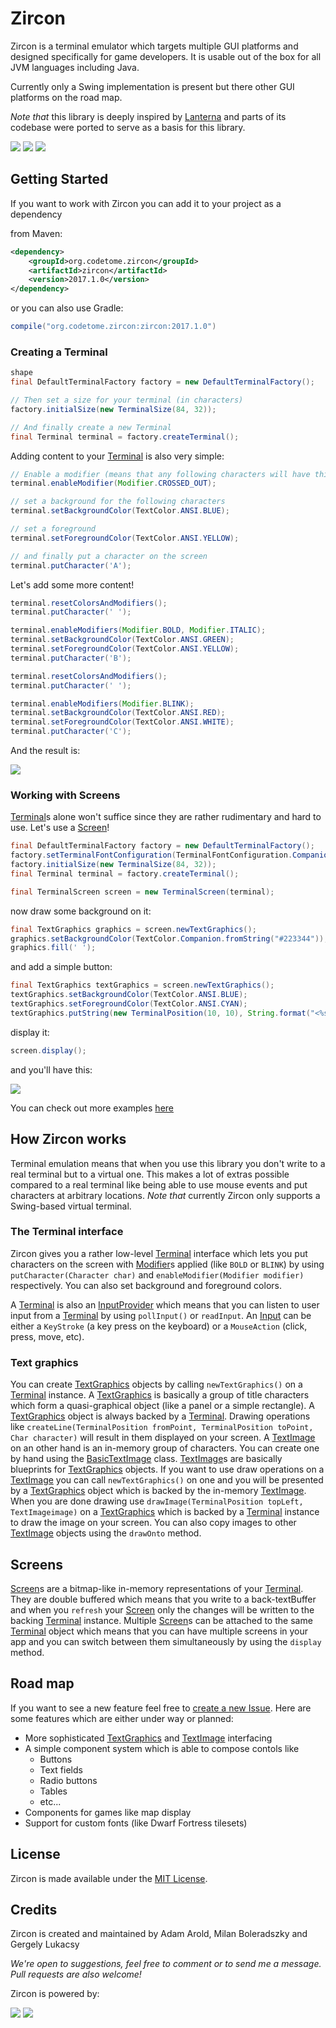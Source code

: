# Zircon

Zircon is a terminal emulator which targets multiple GUI platforms and designed specifically for game developers.
It is usable out of the box for all JVM languages including Java.

Currently only a Swing implementation is present but there other GUI platforms on the road map.

*Note that* this library is deeply inspired by [Lanterna](https://github.com/mabe02/lanterna) and parts of its codebase were ported to serve as a basis for this library.

[![][circleci img]][circleci]
[![][codecov img]][codecov]
[![][license img]][license]

## Getting Started

If you want to work with Zircon you can add it to your project as a dependency

from Maven:

```xml
<dependency>
    <groupId>org.codetome.zircon</groupId>
    <artifactId>zircon</artifactId>
    <version>2017.1.0</version>
</dependency>
```

or you can also use Gradle:

```groovy
compile("org.codetome.zircon:zircon:2017.1.0")

```

### Creating a Terminal

```java
shape
final DefaultTerminalFactory factory = new DefaultTerminalFactory();

// Then set a size for your terminal (in characters)
factory.initialSize(new TerminalSize(84, 32));

// And finally create a new Terminal
final Terminal terminal = factory.createTerminal();
```

Adding content to your [Terminal] is also very simple:

```java
// Enable a modifier (means that any following characters will have this modifier)
terminal.enableModifier(Modifier.CROSSED_OUT);

// set a background for the following characters
terminal.setBackgroundColor(TextColor.ANSI.BLUE);

// set a foreground
terminal.setForegroundColor(TextColor.ANSI.YELLOW);

// and finally put a character on the screen
terminal.putCharacter('A');
```      
  
Let's add some more content!

```java
terminal.resetColorsAndModifiers();
terminal.putCharacter(' ');

terminal.enableModifiers(Modifier.BOLD, Modifier.ITALIC);
terminal.setBackgroundColor(TextColor.ANSI.GREEN);
terminal.setForegroundColor(TextColor.ANSI.YELLOW);
terminal.putCharacter('B');

terminal.resetColorsAndModifiers();
terminal.putCharacter(' ');

terminal.enableModifiers(Modifier.BLINK);
terminal.setBackgroundColor(TextColor.ANSI.RED);
terminal.setForegroundColor(TextColor.ANSI.WHITE);
terminal.putCharacter('C');
```
And the result is:

![][tilesetFont modifiers img]

### Working with Screens

[Terminal]s alone won't suffice since they are rather rudimentary and hard to use. Let's use a [Screen]!

```java
final DefaultTerminalFactory factory = new DefaultTerminalFactory();
factory.setTerminalFontConfiguration(TerminalFontConfiguration.Companion.buildDefault());
factory.initialSize(new TerminalSize(84, 32));
final Terminal terminal = factory.createTerminal();

final TerminalScreen screen = new TerminalScreen(terminal);
```

now draw some background on it:

```java
final TextGraphics graphics = screen.newTextGraphics();
graphics.setBackgroundColor(TextColor.Companion.fromString("#223344"));
graphics.fill(' ');
```

and add a simple button:

```java
final TextGraphics textGraphics = screen.newTextGraphics();
textGraphics.setBackgroundColor(TextColor.ANSI.BLUE);
textGraphics.setForegroundColor(TextColor.ANSI.CYAN);
textGraphics.putString(new TerminalPosition(10, 10), String.format("<%s>", "OK"), Collections.emptySet());
```

display it:

```java
screen.display();
```

and you'll have this:

![][button img]

You can check out more examples [here](https://github.com/Hexworks/zircon/blob/master/src/testRendering/java/org/codetome/zircon/examples)

## How Zircon works

Terminal emulation means that when you use this library you don't write to a real terminal but to
a virtual one. This makes a lot of extras possible compared to a real terminal like being able to use
mouse events and put characters at arbitrary locations. *Note that* currently Zircon only supports
a Swing-based virtual terminal.

### The Terminal interface

Zircon gives you a rather low-level [Terminal] interface which lets you put characters on the screen
with [Modifier]s applied (like `BOLD` or `BLINK`) by using `putCharacter(Character char)`
and `enableModifier(Modifier modifier)` respectively. You can also set background and foreground colors.

A [Terminal] is also an [InputProvider] which means that you can listen to user input from a [Terminal]
by using `pollInput()` or `readInput`. An [Input] can be either a `KeyStroke` (a key press on the keyboard)
or a `MouseAction` (click, press, move, etc).

### Text graphics

You can create [TextGraphics] objects by calling `newTextGraphics()` on a [Terminal] instance. A
[TextGraphics] is basically a group of title characters which form a quasi-graphical object (like a
panel or a simple rectangle). A [TextGraphics] object is always backed by a [Terminal]. Drawing operations
like `createLine(TerminalPosition fromPoint, TerminalPosition toPoint, Char character)` will result in
them displayed on your screen. A [TextImage] on an other hand is an in-memory group of characters. You
can create one by hand using the [BasicTextImage] class. [TextImage]s are basically blueprints for
[TextGraphics] objects. If you want to use draw operations on a [TextImage] you can call `newTextGraphics()`
on one and you will be presented by a [TextGraphics] object which is backed by the in-memory [TextImage].
When you are done drawing use `drawImage(TerminalPosition topLeft, TextImageimage)` on a [TextGraphics]
which is backed by a [Terminal] instance to draw the image on your screen. You can also copy images
to other [TextImage] objects using the `drawOnto` method.

## Screens

[Screen]s are a bitmap-like in-memory representations of your [Terminal]. They are double buffered
which means that you write to a back-textBuffer and when you `refresh` your [Screen] only the changes will
be written to the backing [Terminal] instance. Multiple [Screen]s can be attached to the same [Terminal]
object which means that you can have multiple screens in your app and you can switch between them
simultaneously by using the `display` method. 

## Road map

If you want to see a new feature feel free to [create a new Issue](https://github.com/Hexworks/zircon/issues/new).
Here are some features which are either under way or planned:

- More sophisticated [TextGraphics] and [TextImage] interfacing
- A simple component system which is able to compose contols like
  - Buttons
  - Text fields
  - Radio buttons
  - Tables
  - etc...
- Components for games like map display
- Support for custom fonts (like Dwarf Fortress tilesets)

## License
Zircon is made available under the [MIT License](http://www.opensource.org/licenses/mit-license.php).

## Credits
Zircon is created and maintained by Adam Arold, Milan Boleradszky and Gergely Lukacsy

*We're open to suggestions, feel free to comment or to send me a message.
Pull requests are also welcome!*

Zircon is powered by:

[![][idea img]][idea]
[![][kotlin img]][kotlin]


[circleci]:https://circleci.com/gh/Hexworks/zircon
[circleci img]:https://circleci.com/gh/Hexworks/zircon/tree/master.svg?style=shield

[codecov]:https://codecov.io/github/Hexworks/zircon?branch=master
[codecov img]:https://codecov.io/github/Hexworks/zircon/coverage.svg?branch=master

[license]:https://github.com/Hexworks/zircon/blob/master/LICENSE
[license img]:https://img.shields.io/badge/License-MIT-green.svg

[tilesetFont modifiers img]:https://github.com/Hexworks/zircon/blob/master/src/main/resources/modifiers_example.png
[button img]:https://github.com/Hexworks/zircon/blob/master/src/main/resources/button.png

[Terminal]:https://github.com/Hexworks/zircon/blob/master/src/main/kotlin/org/codetome/zircon/terminal/Terminal.kt
[Modifier]:https://github.com/Hexworks/zircon/blob/master/src/main/kotlin/org/codetome/zircon/Modifier.kt
[InputProvider]:https://github.com/Hexworks/zircon/blob/master/src/main/kotlin/org/codetome/zircon/input/InputProvider.kt
[Input]:https://github.com/Hexworks/zircon/blob/master/src/main/kotlin/org/codetome/zircon/input/Input.kt
[TextGraphics]:https://github.com/Hexworks/zircon/blob/master/src/main/kotlin/org/codetome/zircon/graphics/TextGraphics.kt
[TextImage]:https://github.com/Hexworks/zircon/blob/master/src/main/kotlin/org/codetome/zircon/graphics/TextImage.kt
[BasicTextImage]:https://github.com/Hexworks/zircon/blob/master/src/main/kotlin/org/codetome/zircon/graphics/impl/DefaultTextImage.kt
[Screen]:https://github.com/Hexworks/zircon/blob/master/src/main/kotlin/org/codetome/zircon/screen/Screen.kt

[kotlin]:https://kotlinlang.org/
[kotlin img]:https://github.com/Hexworks/zircon/blob/master/images/kotlin_logo.png

[idea]:https://www.jetbrains.com/idea/
[idea img]:https://github.com/Hexworks/zircon/blob/master/images/idea_logo.png